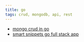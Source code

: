 ```yaml
---
title: go
tags: crud, mongodb, api, rest
---
```


<ul>
    <li>
        <a href="https://github.com/nchikkam/mon-go-api">
            mongo crud in go
        </a>
    </li>
    <li>
        <a href="https://github.com/nchikkam/context-findr">
            smart snippets go full stack app
        </a>
    </li>
</ul>